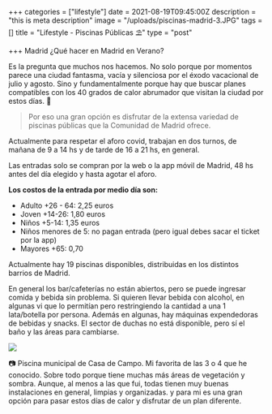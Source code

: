 +++
categories = ["lifestyle"]
date = 2021-08-19T09:45:00Z
description = "this is meta description"
image = "/uploads/piscinas-madrid-3.JPG"
tags = []
title = "Lifestyle - Piscinas Públicas ⛱️"
type = "post"

+++
Madrid ¿Qué hacer en Madrid en Verano?

Es la pregunta que muchos nos hacemos. No solo porque por momentos parece una ciudad fantasma, vacía y silenciosa por el éxodo vacacional de julio y agosto. Sino y fundamentalmente porque hay que buscar planes compatibles con los 40 grados de calor abrumador que visitan la ciudad por estos días. 🥵

> Por eso una gran opción es disfrutar de la extensa variedad de piscinas públicas que la Comunidad de Madrid ofrece.

Actualmente para respetar el aforo covid, trabajan en dos turnos, de mañana de 9 a 14 hs y de tarde de 16 a 21 hs, en general.

Las entradas solo se compran por la web o la app móvil de Madrid, 48 hs antes del día elegido y hasta agotar el aforo.

**Los costos de la entrada por medio día son:**

* Adulto +26 - 64: 2,25 euros
* Joven +14-26: 1,80 euros
* Niños +5-14: 1,35 euros
* Niños menores de 5: no pagan entrada (pero igual debes sacar el ticket por la app)
* Mayores +65: 0,70

Actualmente hay 19 piscinas disponibles, distribuidas en los distintos barrios de Madrid.

En general los bar/cafeterías no están abiertos, pero se puede ingresar comida y bebida sin problema. Si quieren llevar bebida con alcohol, en algunas vi que lo permitían pero restringiendo la cantidad a una 1 lata/botella por persona. Además en algunas, hay máquinas expendedoras de bebidas y snacks. El sector de duchas no está disponible, pero sí el baño y las áreas para cambiarse.

![](/uploads/piscina-madrid-2.JPG)

📷 Piscina municipal de Casa de Campo. Mi favorita de las 3 o 4 que he conocido. Sobre todo porque tiene muchas más áreas de vegetación y sombra. Aunque, al menos a las que fui, todas tienen muy buenas instalaciones en general, limpias y organizadas. y para mi es una gran opción para pasar estos días de calor y disfrutar de un plan diferente.